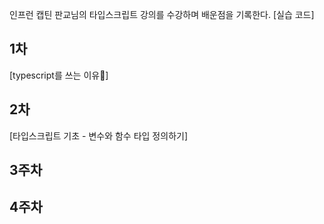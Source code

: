 인프런 캡틴 판교님의 타입스크립트 강의를 수강하며 배운점을 기록한다.
[실습 코드]

## 1차

[typescript를 쓰는 이유]

## 2차

[타입스크립트 기초 - 변수와 함수 타입 정의하기]

## 3주차

## 4주차
